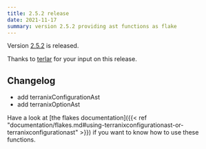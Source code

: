 ```yaml
---
title: 2.5.2 release
date: 2021-11-17
summary: version 2.5.2 providing ast functions as flake
---
```


Version [2.5.2](https://github.com/terranix/terranix/releases/tag/2.5.2)
is released.

Thanks to 
[terlar](https://github.com/terlar)
for your input on this release.

## Changelog

- add terranixConfigurationAst
- add terranixOptionAst

Have a look at 
[the flakes documentation]({{< ref "documentation/flakes.md#using-terranixconfigurationast-or-terranixconfigurationast" >}})
if you want to know how to use these functions.
